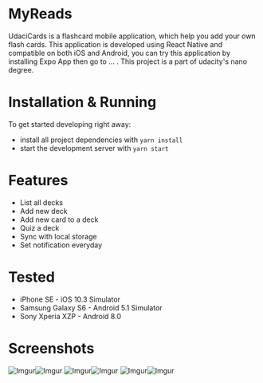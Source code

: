# MyReads

UdaciCards is a flashcard mobile application, which help you add your own flash cards. This application is developed using React Native and compatible on both iOS and Android, you can try this application by installing Expo App then go to ... . This project is a part of udacity's nano degree.

# Installation & Running
To get started developing right away:

* install all project dependencies with `yarn install`
* start the development server with `yarn start`

# Features
* List all decks
* Add new deck
* Add new card to a deck
* Quiz a deck
* Sync with local storage
* Set notification everyday

# Tested
* iPhone SE - iOS 10.3 Simulator
* Samsung Galaxy S6 - Android 5.1 Simulator
* Sony Xperia XZP - Android 8.0

# Screenshots
![Imgur](https://i.imgur.com/gkQKNCv.png)![Imgur](https://i.imgur.com/xigO7Jy.png)
![Imgur](https://i.imgur.com/2zTHEp1.png)![Imgur](https://i.imgur.com/UKU1KeE.png)
![Imgur](https://i.imgur.com/7P5JGpp.png)![Imgur](https://i.imgur.com/BHsfXu7.png)
